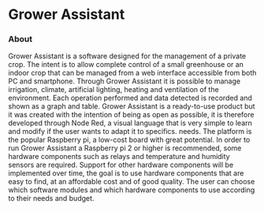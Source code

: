 Grower Assistant
==============

### About

Grower Assistant is a software designed for the management of a private crop. The intent is to allow complete control of a small greenhouse or an indoor crop that can be managed from a web interface accessible from both PC and smartphone.
Through Grower Assistant it is possible to manage irrigation, climate, artificial lighting, heating and ventilation of the environment. Each operation performed and data detected is recorded and shown as a graph and table.
Grower Assistant is a ready-to-use product but it was created with the intention of being as open as possible, it is therefore developed through Node Red, a visual language that is very simple to learn and modify if the user wants to adapt it to specifics. needs.
The platform is the popular Raspberry pi, a low-cost board with great potential.
In order to run Grower Assistant a Raspberry pi 2 or higher is recommended, some hardware components such as relays and temperature and humidity sensors are required.
Support for other hardware components will be implemented over time, the goal is to use hardware components that are easy to find, at an affordable cost and of good quality. The user can choose which software modules and which hardware components to use according to their needs and budget.
